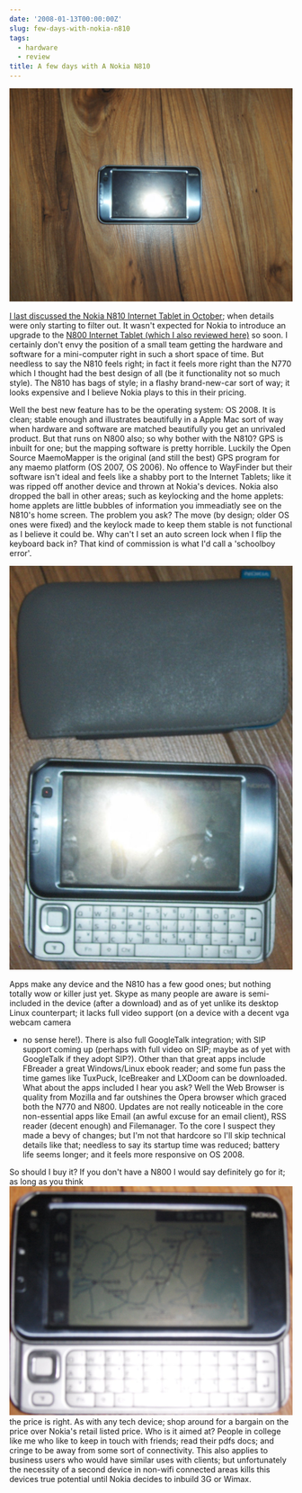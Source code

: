 ```yaml
---
date: '2008-01-13T00:00:00Z'
slug: few-days-with-nokia-n810
tags:
  - hardware
  - review
title: A few days with A Nokia N810
---
```


[![image](/img/08/HPIM0193.JPG)](/img/08/HPIM0193.JPG)

[I last discussed the Nokia N810 Internet Tablet in October](/tablet-to-hit-shops-soon);
when details were only starting to filter out. It wasn't expected for Nokia to
introduce an upgrade to the
[N800 Internet Tablet (which I also reviewed here)](/nokia-n800) so soon. I
certainly don't envy the position of a small team getting the hardware and
software for a mini-computer right in such a short space of time. But needless
to say the N810 feels right; in fact it feels more right than the N770 which I
thought had the best design of all (be it functionality not so much style). The
N810 has bags of style; in a flashy brand-new-car sort of way; it looks
expensive and I believe Nokia plays to this in their pricing.

Well the best new feature has to be the operating system: OS 2008. It is clean;
stable enough and illustrates beautifully in a Apple Mac sort of way when
hardware and software are matched beautifully you get an unrivaled product. But
that runs on N800 also; so why bother with the N810? GPS is inbuilt for one; but
the mapping software is pretty horrible. Luckily the Open Source MaemoMapper is
the original (and still the best) GPS program for any maemo platform (OS 2007,
OS 2006). No offence to WayFinder but their software isn't ideal and feels like
a shabby port to the Internet Tablets; like it was ripped off another device and
thrown at Nokia's devices. Nokia also dropped the ball in other areas; such as
keylocking and the home applets: home applets are little bubbles of information
you immeadiatly see on the N810's home screen. The problem you ask? The move (by
design; older OS ones were fixed) and the keylock made to keep them stable is
not functional as I believe it could be. Why can't I set an auto screen lock
when I flip the keyboard back in? That kind of commission is what I'd call a
'schoolboy error'.

[![image](/img/08/HPIM0195.JPG)](/img/08/HPIM0195.JPG)

Apps make any device and the N810 has a few good ones; but nothing totally wow
or killer just yet. Skype as many people are aware is semi-included in the
device (after a download) and as of yet unlike its desktop Linux counterpart; it
lacks full video support (on a device with a decent vga webcam camera

- no sense here!). There is also full GoogleTalk integration; with SIP support
  coming up (perhaps with full video on SIP; maybe as of yet with GoogleTalk if
  they adopt SIP?). Other than that great apps include FBreader a great
  Windows/Linux ebook reader; and some fun pass the time games like TuxPuck,
  IceBreaker and LXDoom can be downloaded. What about the apps included I hear
  you ask? Well the Web Browser is quality from Mozilla and far outshines the
  Opera browser which graced both the N770 and N800. Updates are not really
  noticeable in the core non-essential apps like Email (an awful excuse for an
  email client), RSS reader (decent enough) and Filemanager. To the core I
  suspect they made a bevy of changes; but I'm not that hardcore so I'll skip
  technical details like that; needless to say its startup time was reduced;
  battery life seems longer; and it feels more responsive on OS 2008.

So should I buy it? If you don't have a N800 I would say definitely go for it;
as long as you think[![image](/img/08/HPIM0194.JPG)](/img/08/HPIM0194.JPG) the
price is right. As with any tech device; shop around for a bargain on the price
over Nokia's retail listed price. Who is it aimed at? People in college like me
who like to keep in touch with friends; read their pdfs docs; and cringe to be
away from some sort of connectivity. This also applies to business users who
would have similar uses with clients; but unfortunately the necessity of a
second device in non-wifi connected areas kills this devices true potential
until Nokia decides to inbuild 3G or Wimax.
